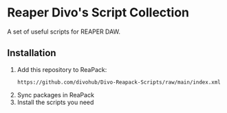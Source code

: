 # Reaper Divo's Script Collection

A set of useful scripts for REAPER DAW.

## Installation

1. Add this repository to ReaPack:
   ```
   https://github.com/divohub/Divo-Reapack-Scripts/raw/main/index.xml
    ```
2. Sync packages in ReaPack
3. Install the scripts you need
